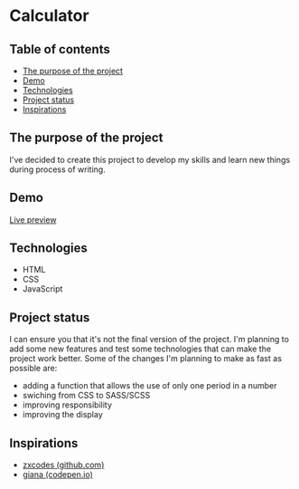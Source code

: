 # Calculator
## Table of contents
* [The purpose of the project](#the-purpose-of-the-project)
* [Demo](#demo)
* [Technologies](#technologies)
* [Project status](#project-status)
* [Inspirations](#inspirations)
## The purpose of the project
I've decided to create this project to develop my skills and learn new things during process of writing.
## Demo
[Live preview](https://ghavaze.github.io/calculator/)
## Technologies
- HTML
- CSS
- JavaScript
## Project status
I can ensure you that it's not the final version of the project. I'm planning to add some new features and test some technologies that can make the project work better. Some of the changes I'm planning to make as fast as possible are:
- adding a function that allows the use of only one period in a number
- swiching from CSS to SASS/SCSS
- improving responsibility
- improving the display
## Inspirations
- [zxcodes (github.com)](https://github.com/zxcodes/Calculator)
- [giana (codepen.io)](https://codepen.io/giana/pen/GJMBEv)
